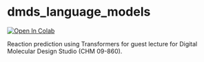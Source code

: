 # dmds_language_models

[![Open In Colab](https://colab.research.google.com/assets/colab-badge.svg)](https://colab.research.google.com/github/schwallergroup/dmds_language_models_for_reactions/blob/main/ex_reaction_prediction.ipynb)

Reaction prediction using Transformers for guest lecture for Digital Molecular Design Studio (CHM 09-860).

